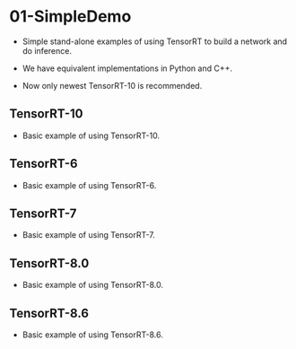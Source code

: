 # 01-SimpleDemo

+ Simple stand-alone examples of using TensorRT to build a network and do inference.

+ We have equivalent implementations in Python and C++.

+ Now only newest TensorRT-10 is recommended.

## TensorRT-10

+ Basic example of using TensorRT-10.

## TensorRT-6

+ Basic example of using TensorRT-6.

## TensorRT-7

+ Basic example of using TensorRT-7.

## TensorRT-8.0

+ Basic example of using TensorRT-8.0.

## TensorRT-8.6

+ Basic example of using TensorRT-8.6.
